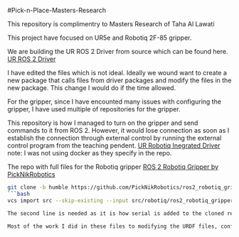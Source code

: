 #Pick-n-Place-Masters-Research

This repository is complimentry to Masters Research of Taha Al Lawati

This project have focused on UR5e and Robotiq 2F-85 gripper.


We are building the UR ROS 2 Driver from source which can be found here.
[UR ROS 2 Driver](https://docs.universal-robots.com/Universal_Robots_ROS2_Documentation/doc/ur_robot_driver/ur_robot_driver/doc/installation/installation.html)

I have edited the files which is not ideal. Ideally we wound want to create a new package that calls files from driver packages and modify the files in the new package. 
This change I would do if the time allowed.

For the gripper, since I have encounted many issues with configuring the gripper, I have used multiple of repositories for the gripper.

This repository is how I managed to turn on the gripper and send commands to it from ROS 2. However, it would lose connection as soon as I establish the connection through external control by running the external control program from the teaching pendent.
[UR Robotiq Inegrated Driver](https://github.com/robotic-vision-lab/UR-Robotiq-Integrated-Driver/tree/public-release)
note: I was not using docker as they specify in the repo.


The repo with full files for the Robotiq gripper
[ROS 2 Robotiq Gripper by PickNikRobotics](https://github.com/PickNikRobotics/ros2_robotiq_gripper/tree/main)
```bash
git clone -b humble https://github.com/PickNikRobotics/ros2_robotiq_gripper.git src/robotiq
```bash
vcs import src --skip-existing --input src/robotiq/ros2_robotiq_gripper-not-released.humble.repos

The second line is needed as it is how serial is added to the cloned repo otherwise we encounter errors.

Most of the work I did in these files to modifying the URDF files, config files, SRDF, and launch files.
